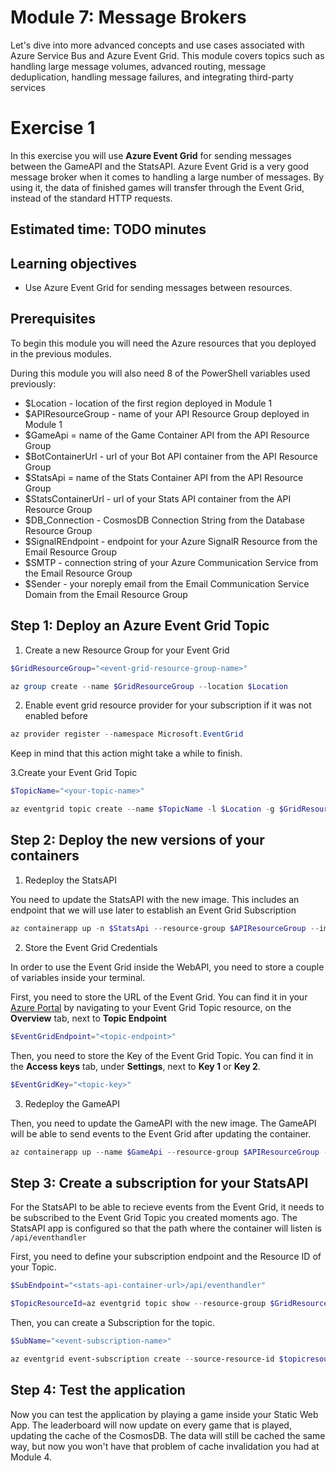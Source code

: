 # Module 7: Message Brokers
Let's dive into more advanced concepts and use cases associated with Azure Service Bus and Azure Event Grid. This module covers topics such as handling large message volumes, advanced routing, message deduplication, handling message failures, and integrating third-party services
# Exercise 1
In this exercise you will use **Azure Event Grid** for sending messages between the GameAPI and the StatsAPI. Azure Event Grid is a very good message broker when it comes to handling a large number of messages. By using it, the data of finished games will transfer through the Event Grid, instead of the standard HTTP requests. 

## Estimated time: TODO minutes

## Learning objectives
   - Use Azure Event Grid for sending messages between resources.
   
## Prerequisites

To begin this module you will need the Azure resources that you deployed in the previous modules.

During this module you will also need 8 of the PowerShell variables used previously:
 - $Location - location of the first region deployed in Module 1
 - $APIResourceGroup  - name of your API Resource Group deployed in Module 1
 - $GameApi = name of the Game Container API from the API Resource Group
 - $BotContainerUrl - url of your Bot API container from the API Resource Group
 - $StatsApi = name of the Stats Container API from the API Resource Group
 - $StatsContainerUrl - url of your Stats API container from the API Resource Group
 - $DB_Connection - CosmosDB Connection String from the Database Resource Group
 - $SignalREndpoint - endpoint for your Azure SignalR Resource from the Email Resource Group
 - $SMTP - connection string of your Azure Communication Service from the Email Resource Group
 - $Sender - your noreply email from the Email Communication Service Domain from the Email Resource Group
	
## Step 1: Deploy an Azure Event Grid Topic

1. Create a new Resource Group for your Event Grid
```powershell
$GridResourceGroup="<event-grid-resource-group-name>"
```

```powershell
az group create --name $GridResourceGroup --location $Location
```
2. Enable event grid resource provider for your subscription if it was not enabled before

```powershell
az provider register --namespace Microsoft.EventGrid
```
Keep in mind that this action might take a while to finish.

3.Create your Event Grid Topic 
```powershell
$TopicName="<your-topic-name>"
```
```powershell
az eventgrid topic create --name $TopicName -l $Location -g $GridResourceGroup
```

## Step 2: Deploy the new versions of your containers

1. Redeploy the StatsAPI
 
You need to update the StatsAPI with the new image. This includes an endpoint that we will use later to establish an Event Grid Subscription
```powershell
az containerapp up -n $StatsApi --resource-group $APIResourceGroup --image sergiu017/stats-api:latest --env-vars STATS_API_DB_CONNECTION_STRING=$DB_Connection STATS_API_TTL=$TTL
```
2. Store the Event Grid Credentials

In order to use the Event Grid inside the WebAPI, you need to store a couple of variables inside your terminal.

First, you need to store the URL of the Event Grid. You can find it in your [Azure Portal](https://portal.azure.com/) by navigating to your Event Grid Topic resource, on the **Overview** tab, next to **Topic Endpoint**

```powershell
$EventGridEndpoint="<topic-endpoint>"
```
Then, you need to store the Key of the Event Grid Topic. You can find it in the **Access keys** tab, under **Settings**, next to **Key 1** or **Key 2**.

```powershell
$EventGridKey="<topic-key>"
```
3. Redeploy the GameAPI

Then, you need to update the GameAPI with the new image. The GameAPI will be able to send events to the Event Grid after updating the container.
```powershell
az containerapp up --name $GameApi --resource-group $APIResourceGroup --image sergiu017/game-api:latest --env-vars GAME_API_SIGNALR=$SignalREndpoint GAME_API_BOTAPI=$BotContainerUrl GAME_API_HOST=$GameContainerUrl GAME_API_SMTPSERVER=$SMTP GAME_API_SMTP_SENDER=$Sender GAME_API_STATSAPI=$StatsContainerUrl GAME_API_EVENT_GRID_ENDPOINT=$EventGridEndpoint GAME_API_EVENT_GRID_KEY=$EventGridKey
```
## Step 3: Create a subscription for your StatsAPI
For the StatsAPI to be able to recieve events from the Event Grid, it needs to be subscribed to the Event Grid Topic you created moments ago.
The StatsAPI app is configured so that the path where the container will listen is `/api/eventhandler`

First, you need to define your subscription endpoint and the Resource ID of your Topic.

```powershell
$SubEndpoint="<stats-api-container-url>/api/eventhandler"
```
```powershell
$TopicResourceId=az eventgrid topic show --resource-group $GridResourceGroup --name $topicname --query "id" --output tsv
```
Then, you can create a Subscription for the topic.
```powershell
$SubName="<event-subscription-name>"
```
```powershell
az eventgrid event-subscription create --source-resource-id $topicresourceid --name $SubName --endpoint $SubEndpoint
```
## Step 4: Test the application

Now you can test the application by playing a game inside your Static Web App.
The leaderboard will now update on every game that is played, updating the cache of the CosmosDB. The data will still be cached the same way, but now you won't have that problem of cache invalidation you had at Module 4.

